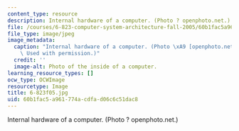 ```yaml
---
content_type: resource
description: Internal hardware of a computer. (Photo ? openphoto.net.)
file: /courses/6-823-computer-system-architecture-fall-2005/60b1fac5a961774acdfad06c6c51dac8_6-823f05.jpg
file_type: image/jpeg
image_metadata:
  caption: "Internal hardware of a computer. (Photo \xA9 [openphoto.net](http://www.openphoto.net/).\
    \ Used with permission.)"
  credit: ''
  image-alt: Photo of the inside of a computer.
learning_resource_types: []
ocw_type: OCWImage
resourcetype: Image
title: 6-823f05.jpg
uid: 60b1fac5-a961-774a-cdfa-d06c6c51dac8
---
```

Internal hardware of a computer. (Photo ? openphoto.net.)


